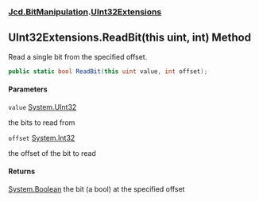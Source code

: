 ### [Jcd.BitManipulation](Jcd.BitManipulation.md 'Jcd.BitManipulation').[UInt32Extensions](Jcd.BitManipulation.UInt32Extensions.md 'Jcd.BitManipulation.UInt32Extensions')

## UInt32Extensions.ReadBit(this uint, int) Method

Read a single bit from the specified offset.

```csharp
public static bool ReadBit(this uint value, int offset);
```
#### Parameters

<a name='Jcd.BitManipulation.UInt32Extensions.ReadBit(thisuint,int).value'></a>

`value` [System.UInt32](https://docs.microsoft.com/en-us/dotnet/api/System.UInt32 'System.UInt32')

the bits to read from

<a name='Jcd.BitManipulation.UInt32Extensions.ReadBit(thisuint,int).offset'></a>

`offset` [System.Int32](https://docs.microsoft.com/en-us/dotnet/api/System.Int32 'System.Int32')

the offset of the bit to read

#### Returns
[System.Boolean](https://docs.microsoft.com/en-us/dotnet/api/System.Boolean 'System.Boolean')
the bit (a bool) at the specified offset